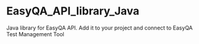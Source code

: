 # EasyQA_API_library_Java
Java library for EasyQA API. Add it to your project and connect to EasyQA Test Management Tool
